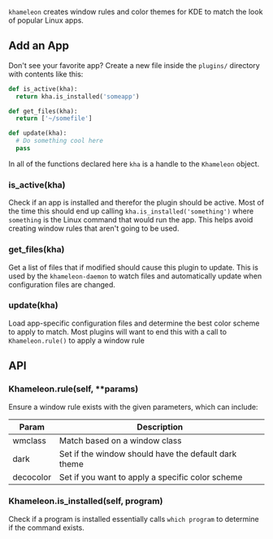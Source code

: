 
`khameleon` creates window rules and color themes for KDE to match the look
of popular Linux apps.

## Add an App

Don't see your favorite app? Create a new file inside the `plugins/` directory
with contents like this:

```python
def is_active(kha):
  return kha.is_installed('someapp')

def get_files(kha):
  return ['~/somefile']

def update(kha):
  # Do something cool here
  pass
```

In all of the functions declared here `kha` is a handle to the `Khameleon`
object.

### is_active(kha)

Check if an app is installed and therefor the plugin should be active. Most of
the time this should end up calling `kha.is_installed('something')` where
`something` is the Linux command that would run the app. This helps avoid
creating window rules that aren't going to be used.

### get_files(kha)

Get a list of files that if modified should cause this plugin to update. This
is used by the `khameleon-daemon` to watch files and automatically update when
configuration files are changed.

### update(kha)

Load app-specific configuration files and determine the best color scheme to
apply to match. Most plugins will want to end this with a call to
`Khameleon.rule()` to apply a window rule

## API

### Khameleon.rule(self, \*\*params)

Ensure a window rule exists with the given parameters, which can include:

Param       | Description
------------|-------------
wmclass     | Match based on a window class
dark        | Set if the window should have the default dark theme
decocolor   | Set if you want to apply a specific color scheme


### Khameleon.is_installed(self, program)

Check if a program is installed essentially calls `which program` to determine
if the command exists.
